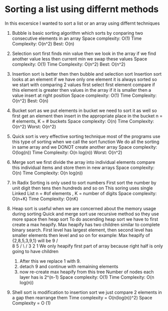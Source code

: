 # Sorting a list using differnt methods

In this excersice I wanted to sort a list or an array using differnt techniques
1) Bubble is basic sorting algorithm which sorts by conparing two consecutive elements in an array
    Space complexity: O(1)
    Time Complexity: O(n^2)    Best: O(n)
    
2) Selection sort first finds min value
    then we look in the array if we find another value less then
    current min we swap these values
    Space complexity: O(1)
    Time Complexity: O(n^2)    Best: O(n^2)
    
3) Insertion sort is better then then bubble and selection sort
    Insertion sort looks at an element
    if we have only one element it is always sorted so we start with
    comparing 2 values first select first element
    compare if this element is greater then values in the array
    if it is smaller then a value insert at right position
    Space complexity: O(1)
    Time Complexity: O(n^2)    Best: O(n)
    
4) Bucket sort as we put elements in bucket we need to sort it as well
    so first get an element then insert in the appropriate place in the bucket
    n = # elements, K = # buckets
    Space complexity: O(n)
    Time Complexity: O(n^2)    Worst: O(n^2)
    
5) Quick sort is very effective sorting technique
    most of the programs use this type of sorting when we call the sort function
    We do all the sorting in same array and we DONOT create another array
    Space complexity: O(log(n))
    Time Complexity: O(n log(n))    Worst: O(n^2)
    
6) Merge sort we first divide the array into individual elements
    compare this individual items and store them in new arrays
    Space complexity: O(n)
    Time Complexity: O(n log(n))   
    
7) In Radix Sorting is only used to sort numbers
    First sort the number by unit digit then tens then hundreds and so on
    This soring uses single Linked List
    n = #of elements , K = number of digits
    Space complexity: O(n+K)
    Time Complexity: O(nK)
    
8) Heap sort is useful when we are concerned about the memory usage during sorting
    Quick and merge sort use recursive method so they use more space then heap sort
    To do ascending heap sort we have to first create a max heapify.
    Max heapify has two children similar to complete binary search. First level
    has largest element, then second level has smaller elements then level and so on
    for example:  Max heapify of  {2,8,5,3,9,1} will be
            9
         /    \
        8      5
      /  \    /
    3     2  1
    We only heapify first part of array because right half is only going to have children
      1) After this we replace 1 with 9.
      2) detach 9 and continue with remaining elements
      3) now re-create max heapify from this tree
    Number of nodes each layer has is 2^(n-1)
    Space complexity: O(1)
    Time Complexity: O(n log(n))
    
9) Shell sort is modification to insertion sort
    we just compare 2 elements in a gap then rearrange them
    Time complexity = O(n(log(n))^2)
    Space Complexity = O (1)

